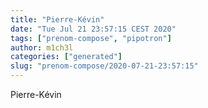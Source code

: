 ```yaml
---
title: "Pierre-Kévin"
date: "Tue Jul 21 23:57:15 CEST 2020"
tags: ["prenom-compose", "pipotron"]
author: m1ch3l
categories: ["generated"]
slug: "prenom-compose/2020-07-21-23:57:15"
---
```


Pierre-Kévin
